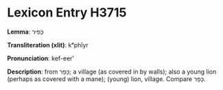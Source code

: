 # Lexicon Entry H3715

**Lemma**: כְּפִיר

**Transliteration (xlit)**: kᵉphîyr

**Pronunciation**: kef-eer'

**Description**:
from כָּפַר; a village (as covered in by walls); also a young lion (perhaps as covered with a mane); (young) lion, village. Compare כָּפָר.
